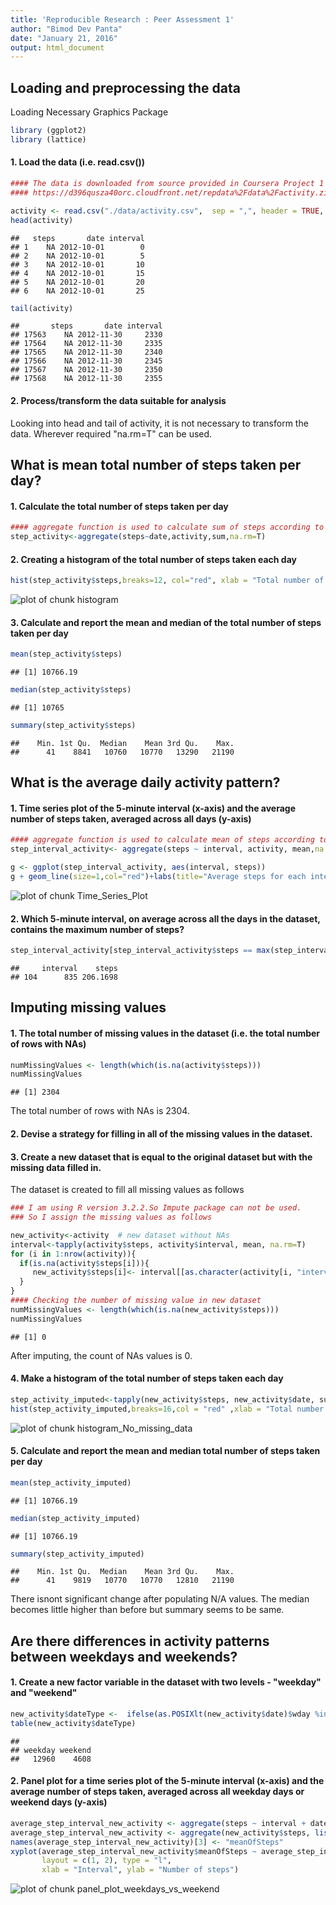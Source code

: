 ```yaml
---
title: 'Reproducible Research : Peer Assessment 1'
author: "Bimod Dev Panta"
date: "January 21, 2016"
output: html_document
---
```


## Loading and preprocessing the data

Loading Necessary Graphics Package


```r
library (ggplot2)
library (lattice)
```

#### 1. Load the data (i.e. read.csv()) 

```r
#### The data is downloaded from source provided in Coursera Project 1 that link to
#### https://d396qusza40orc.cloudfront.net/repdata%2Fdata%2Factivity.zip

activity <- read.csv("./data/activity.csv",  sep = ",", header = TRUE, stringsAsFactors = FALSE)
head(activity)
```

```
##   steps       date interval
## 1    NA 2012-10-01        0
## 2    NA 2012-10-01        5
## 3    NA 2012-10-01       10
## 4    NA 2012-10-01       15
## 5    NA 2012-10-01       20
## 6    NA 2012-10-01       25
```

```r
tail(activity)
```

```
##       steps       date interval
## 17563    NA 2012-11-30     2330
## 17564    NA 2012-11-30     2335
## 17565    NA 2012-11-30     2340
## 17566    NA 2012-11-30     2345
## 17567    NA 2012-11-30     2350
## 17568    NA 2012-11-30     2355
```

#### 2. Process/transform the data suitable for analysis
Looking into head and tail of activity, it is not necessary to transform the data. Wherever required "na.rm=T" can be used.

## What is mean total number of steps taken per day?

#### 1. Calculate the total number of steps taken per day

```r
#### aggregate function is used to calculate sum of steps according to date.
step_activity<-aggregate(steps~date,activity,sum,na.rm=T)
```

#### 2. Creating a histogram of the total number of steps taken each day

```r
hist(step_activity$steps,breaks=12, col="red", xlab = "Total number of steps taken each day", main = "Histogram of total steps per day")
```

![plot of chunk histogram](figure/histogram-1.png) 

#### 3. Calculate and report the mean and median of the total number of steps taken per day

```r
mean(step_activity$steps)
```

```
## [1] 10766.19
```

```r
median(step_activity$steps)
```

```
## [1] 10765
```

```r
summary(step_activity$steps)
```

```
##    Min. 1st Qu.  Median    Mean 3rd Qu.    Max. 
##      41    8841   10760   10770   13290   21190
```

##  What is the average daily activity pattern?

#### 1. Time series plot of the 5-minute interval (x-axis) and the average number of steps taken, averaged across all days (y-axis)

```r
#### aggregate function is used to calculate mean of steps according to interval. Our interval is of 5 steps
step_interval_activity<- aggregate(steps ~ interval, activity, mean,na.rm=T)

g <- ggplot(step_interval_activity, aes(interval, steps))
g + geom_line(size=1,col="red")+labs(title="Average steps for each interval")
```

![plot of chunk Time_Series_Plot](figure/Time_Series_Plot-1.png) 

#### 2. Which 5-minute interval, on average across all the days in the dataset, contains the maximum number of steps?

```r
step_interval_activity[step_interval_activity$steps == max(step_interval_activity$steps), ]
```

```
##     interval    steps
## 104      835 206.1698
```

## Imputing missing values  

#### 1. The total number of missing values in the dataset (i.e. the total number of rows with NAs)

```r
numMissingValues <- length(which(is.na(activity$steps)))
numMissingValues 
```

```
## [1] 2304
```
The total number of rows with NAs is 2304.

#### 2. Devise a strategy for filling in all of the missing values in the dataset. 

#### 3. Create a new dataset that is equal to the original dataset but with the missing data filled in.

The dataset is created to fill all missing values as follows


```r
### I am using R version 3.2.2.So Impute package can not be used.
### So I assign the missing values as follows

new_activity<-activity  # new dataset without NAs
interval<-tapply(activity$steps, activity$interval, mean, na.rm=T)
for (i in 1:nrow(activity)){
  if(is.na(activity$steps[i])){
     new_activity$steps[i]<- interval[[as.character(activity[i, "interval"])]]
  }
}
#### Checking the number of missing value in new dataset
numMissingValues <- length(which(is.na(new_activity$steps)))
numMissingValues
```

```
## [1] 0
```
After imputing, the count of NAs values is 0.

#### 4. Make a histogram of the total number of steps taken each day 

```r
step_activity_imputed<-tapply(new_activity$steps, new_activity$date, sum)
hist(step_activity_imputed,breaks=16,col = "red" ,xlab = "Total number of steps taken each day", main = "Histogram of total steps per day with imputation")
```

![plot of chunk histogram_No_missing_data](figure/histogram_No_missing_data-1.png) 

#### 5. Calculate and report the mean and median total number of steps taken per day

```r
mean(step_activity_imputed)
```

```
## [1] 10766.19
```

```r
median(step_activity_imputed)
```

```
## [1] 10766.19
```

```r
summary(step_activity_imputed)
```

```
##    Min. 1st Qu.  Median    Mean 3rd Qu.    Max. 
##      41    9819   10770   10770   12810   21190
```
There isnont significant change after populating N/A values. The median becomes little higher than before but summary seems to be same.

## Are there differences in activity patterns between weekdays and weekends?

#### 1. Create a new factor variable in the dataset with two levels - "weekday" and "weekend" 

```r
new_activity$dateType <-  ifelse(as.POSIXlt(new_activity$date)$wday %in% c(0,6), 'weekend', 'weekday')
table(new_activity$dateType)
```

```
## 
## weekday weekend 
##   12960    4608
```

#### 2. Panel plot for a time series plot of the 5-minute interval (x-axis) and the average number of steps  taken, averaged across all weekday days or weekend days (y-axis)

```r
average_step_interval_new_activity <- aggregate(steps ~ interval + dateType, data=new_activity, mean)
average_step_interval_new_activity <- aggregate(new_activity$steps, list(interval = as.numeric(as.character(new_activity$interval)), weekdays=new_activity$dateType),FUN = "mean")
names(average_step_interval_new_activity)[3] <- "meanOfSteps"
xyplot(average_step_interval_new_activity$meanOfSteps ~ average_step_interval_new_activity$interval | average_step_interval_new_activity$weekdays, 
       layout = c(1, 2), type = "l", 
       xlab = "Interval", ylab = "Number of steps")
```

![plot of chunk panel_plot_weekdays_vs_weekend](figure/panel_plot_weekdays_vs_weekend-1.png) 
